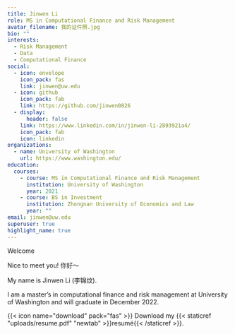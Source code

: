 ```yaml
---
title: Jinwen Li
role: MS in Computational Finance and Risk Management
avatar_filename: 我的证件照.jpg
bio: ""
interests:
  - Risk Management
  - Data
  - Computational Finance
social:
  - icon: envelope
    icon_pack: fas
    link: jinwen@uw.edu
  - icon: github
    icon_pack: fab
    link: https://github.com/jinwen0826
  - display:
      header: false
    link: https://www.linkedin.com/in/jinwen-li-2893921a4/
    icon_pack: fab
    icon: linkedin
organizations:
  - name: University of Washington
    url: https://www.washington.edu/
education:
  courses:
    - course: MS in Computational Finance and Risk Management
      institution: University of Washington
      year: 2021
    - course: BS in Investment
      institution: Zhongnan University of Economics and Law
      year: ""
email: jinwen@uw.edu
superuser: true
highlight_name: true
---
```

Welcome

Nice to meet you! 你好～

My name is Jinwen Li (李锦炆).

I am a master’s in computational finance and risk management at University of Washington and will graduate in December 2022.

{{< icon name="download" pack="fas" >}} Download my {{< staticref "uploads/resume.pdf" "newtab" >}}resumé{{< /staticref >}}.